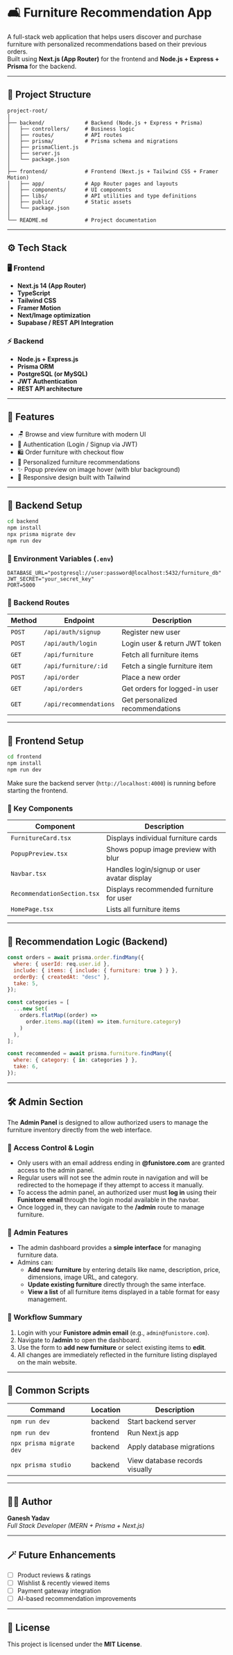 # 🛋️ Furniture Recommendation App

A full-stack web application that helps users discover and purchase furniture with personalized recommendations based on their previous orders.  
Built using **Next.js (App Router)** for the frontend and **Node.js + Express + Prisma** for the backend.

---

## 📂 Project Structure

```
project-root/
│
├── backend/             # Backend (Node.js + Express + Prisma)
│   ├── controllers/     # Business logic
│   ├── routes/          # API routes
│   ├── prisma/          # Prisma schema and migrations
│   ├── prismaClient.js
│   ├── server.js
│   └── package.json
│
├── frontend/            # Frontend (Next.js + Tailwind CSS + Framer Motion)
│   ├── app/             # App Router pages and layouts
│   ├── components/      # UI components
│   ├── libs/            # API utilities and type definitions
│   ├── public/          # Static assets
│   └── package.json
│
└── README.md            # Project documentation
```

---

## ⚙️ Tech Stack

### 🖥️ Frontend

- **Next.js 14 (App Router)**
- **TypeScript**
- **Tailwind CSS**
- **Framer Motion**
- **Next/Image optimization**
- **Supabase / REST API Integration**

### ⚡ Backend

- **Node.js + Express.js**
- **Prisma ORM**
- **PostgreSQL (or MySQL)**
- **JWT Authentication**
- **REST API architecture**

---

## 🚀 Features

- 🪑 Browse and view furniture with modern UI
- 🔐 Authentication (Login / Signup via JWT)
- 🛍️ Order furniture with checkout flow
- 🤖 Personalized furniture recommendations
- ✨ Popup preview on image hover (with blur background)
- 📱 Responsive design built with Tailwind

---

## 🧩 Backend Setup

```bash
cd backend
npm install
npx prisma migrate dev
npm run dev
```

### 🔑 Environment Variables (`.env`)

```
DATABASE_URL="postgresql://user:password@localhost:5432/furniture_db"
JWT_SECRET="your_secret_key"
PORT=5000
```

### 📡 Backend Routes

| Method | Endpoint               | Description                      |
| ------ | ---------------------- | -------------------------------- |
| `POST` | `/api/auth/signup`     | Register new user                |
| `POST` | `/api/auth/login`      | Login user & return JWT token    |
| `GET`  | `/api/furniture`       | Fetch all furniture items        |
| `GET`  | `/api/furniture/:id`   | Fetch a single furniture item    |
| `POST` | `/api/order`           | Place a new order                |
| `GET`  | `/api/orders`          | Get orders for logged-in user    |
| `GET`  | `/api/recommendations` | Get personalized recommendations |

---

## 🎨 Frontend Setup

```bash
cd frontend
npm install
npm run dev
```

Make sure the backend server (`http://localhost:4000`) is running before starting the frontend.

### 🔧 Key Components

| Component                   | Description                                 |
| --------------------------- | ------------------------------------------- |
| `FurnitureCard.tsx`         | Displays individual furniture cards         |
| `PopupPreview.tsx`          | Shows popup image preview with blur         |
| `Navbar.tsx`                | Handles login/signup or user avatar display |
| `RecommendationSection.tsx` | Displays recommended furniture for user     |
| `HomePage.tsx`              | Lists all furniture items                   |

---

## 🧠 Recommendation Logic (Backend)

```js
const orders = await prisma.order.findMany({
  where: { userId: req.user.id },
  include: { items: { include: { furniture: true } } },
  orderBy: { createdAt: "desc" },
  take: 5,
});

const categories = [
  ...new Set(
    orders.flatMap((order) =>
      order.items.map((item) => item.furniture.category)
    )
  ),
];

const recommended = await prisma.furniture.findMany({
  where: { category: { in: categories } },
  take: 6,
});
```

---

## 🛠️ Admin Section

The **Admin Panel** is designed to allow authorized users to manage the furniture inventory directly from the web interface.

### 🔐 Access Control & Login

- Only users with an email address ending in **@funistore.com** are granted access to the admin panel.
- Regular users will not see the admin route in navigation and will be redirected to the homepage if they attempt to access it manually.
- To access the admin panel, an authorized user must **log in** using their **Funistore email** through the login modal available in the navbar.
- Once logged in, they can navigate to the **/admin** route to manage furniture.

### 🧩 Admin Features

- The admin dashboard provides a **simple interface** for managing furniture data.
- Admins can:
  - **Add new furniture** by entering details like name, description, price, dimensions, image URL, and category.
  - **Update existing furniture** directly through the same interface.
  - **View a list** of all furniture items displayed in a table format for easy management.

### 💼 Workflow Summary

1. Login with your **Funistore admin email** (e.g., `admin@funistore.com`).
2. Navigate to **/admin** to open the dashboard.
3. Use the form to **add new furniture** or select existing items to **edit**.
4. All changes are immediately reflected in the furniture listing displayed on the main website.

---

## 🧰 Common Scripts

| Command                  | Location | Description                    |
| ------------------------ | -------- | ------------------------------ |
| `npm run dev`            | backend  | Start backend server           |
| `npm run dev`            | frontend | Run Next.js app                |
| `npx prisma migrate dev` | backend  | Apply database migrations      |
| `npx prisma studio`      | backend  | View database records visually |

---

## 🧑‍💻 Author

**Ganesh Yadav**  
_Full Stack Developer (MERN + Prisma + Next.js)_

---

## 🪄 Future Enhancements

- [ ] Product reviews & ratings
- [ ] Wishlist & recently viewed items
- [ ] Payment gateway integration
- [ ] AI-based recommendation improvements

---

## 🧾 License

This project is licensed under the **MIT License**.
